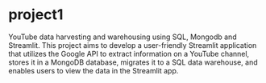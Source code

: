 # project1
YouTube data harvesting and warehousing using SQL, Mongodb and Streamlit. This project aims to develop a user-friendly Streamlit application that utilizes the Google API to extract information on a YouTube channel, stores it in a MongoDB database, migrates it to a SQL data warehouse, and enables users to view the data in the Streamlit app.
